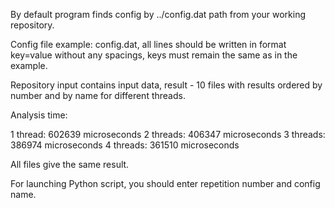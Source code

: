 By default program finds config by ../config.dat path from your working repository.

Config file example: config.dat, all lines should be written in format key=value without any spacings, keys must remain
the same as in the example.

Repository input contains input data, result - 10 files with results ordered by number and by name for different threads.

Analysis time:

1 thread: 602639 microseconds
2 threads: 406347 microseconds
3 threads: 386974 microseconds
4 threads: 361510 microseconds

All files give the same result.

For launching Python script, you should enter repetition number and config name.